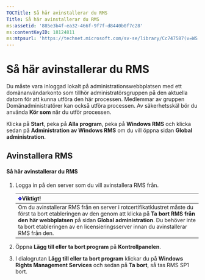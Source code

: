 ```yaml
---
TOCTitle: Så här avinstallerar du RMS
Title: Så här avinstallerar du RMS
ms:assetid: '885e3b4f-ea32-466f-9f7f-d8440b0f7c28'
ms:contentKeyID: 18124811
ms:mtpsurl: 'https://technet.microsoft.com/sv-se/library/Cc747587(v=WS.10)'
---
```


Så här avinstallerar du RMS
===========================

Du måste vara inloggad lokalt på administrationswebbplatsen med ett domänanvändarkonto som tillhör administratörsgruppen på den aktuella datorn för att kunna utföra den här processen. Medlemmar av gruppen Domänadministratörer kan också utföra processen. Av säkerhetsskäl bör du använda **Kör som** när du utför processen.

Klicka på **Start**, peka på **Alla program**, peka på **Windows RMS** och klicka sedan på **Administration av Windows RMS** om du vill öppna sidan **Global administration**.

Avinstallera RMS
----------------

#### Så här avinstallerar du RMS

1.  Logga in på den server som du vill avinstallera RMS från.

    | ![](images/Cc747587.Important(WS.10).gif)Viktigt!                                                                                                                                                                                                                                 |
    |----------------------------------------------------------------------------------------------------------------------------------------------------------------------------------------------------------------------------------------------------------------------------------------------------------------|
    | Om du avinstallerar RMS från en server i rotcertifikatklustret måste du först ta bort etableringen av den genom att klicka på **Ta bort RMS från den här webbplatsen** på sidan **Global administration**. Du behöver inte ta bort etableringen av en licensieringsserver innan du avinstallerar RMS från den. |

2.  Öppna **Lägg till eller ta bort program** på **Kontrollpanelen**.

3.  I dialogrutan **Lägg till eller ta bort program** klickar du på **Windows Rights Management Services** och sedan på **Ta bort**, så tas RMS SP1 bort.
